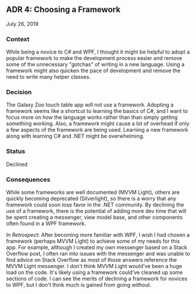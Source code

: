 ## ADR 4: Choosing a Framework
July 26, 2019

### Context
While being a novice to C# and WPF, I thought it might be helpful to adopt a popular framework to make the development process easier and remove some of the unnecessary "gotchas" of writing in a new language. Using a framework might also quicken the pace of development and remove the need to write many helper classes.

### Decision
The Galaxy Zoo touch table app will not use a framework. Adopting a framework seems like a shortcut to learning the basics of C#, and I want to focus more on _how_ the language works rather than than simply getting something working. Also, a framework might cause a lot of overhead if only a few aspects of the framework are being used. Learning a new framework along with learning C# and .NET might be overwhelming.

### Status
Declined

### Consequences
While some frameworks are well documented (MVVM Light), others are quickly becoming deprecated (Silverlight), so there is a worry that any framework could soon lose favor in the .NET community. By declining the use of a framework, there is the potential of adding more dev time that will be spent creating a messenger, view model base, and other components often found in a WPF framework.

_In Retrospect:_ After becoming more familiar with WPF, I wish I had chosen a framework (perhaps MVVM Light) to achieve some of my needs for this app. For example, although I created my own messenger based on a Stack Overflow post, I often ran into issues with the messenger and was unable to find advice on Stack Overflow as most of those answers reference the MVVM Light messenger. I don't think MVVM Light would've been a huge load on the code. It's likely using a framework could've cleaned up some sections of code. I can see the merits of declining a framework for novices to WPF, but I don't think much is gained from going without.
